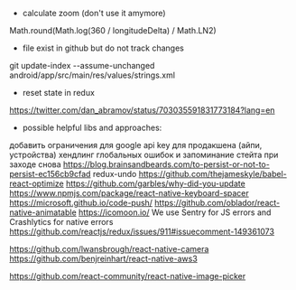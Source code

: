 - calculate zoom (don't use it amymore)

Math.round(Math.log(360 / longitudeDelta) / Math.LN2)

- file exist in github but do not track changes

git update-index --assume-unchanged android/app/src/main/res/values/strings.xml

- reset state in redux

https://twitter.com/dan_abramov/status/703035591831773184?lang=en

- possible helpful libs and approaches:

добавить ограничения для google api key для продакшена (айпи, устройства)
хендлинг глобальных ошибок и запоминание стейта при заходе снова https://blog.brainsandbeards.com/to-persist-or-not-to-persist-ec156cb9cfad
redux-undo
https://github.com/thejameskyle/babel-react-optimize
https://github.com/garbles/why-did-you-update
https://www.npmjs.com/package/react-native-keyboard-spacer
https://microsoft.github.io/code-push/
https://github.com/oblador/react-native-animatable
https://icomoon.io/
We use Sentry for JS errors and Crashlytics for native errors
https://github.com/reactjs/redux/issues/911#issuecomment-149361073

https://github.com/lwansbrough/react-native-camera
https://github.com/benjreinhart/react-native-aws3

https://github.com/react-community/react-native-image-picker
